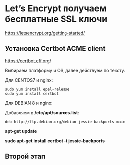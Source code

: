 # Let’s Encrypt получаем бесплатные SSL ключи

https://letsencrypt.org/getting-started/


##  Установка Certbot ACME client 

https://certbot.eff.org/

Выбираем платформу и OS, далее действуем по тексту.

Для CENTOS7 и nginx:

```
sudo yum install epel-release
sudo yum install certbot
```

Для DEBIAN 8 и nginx:

Добавляем в **/etc/apt/sources.list**:

```
deb http://ftp.debian.org/debian jessie-backports main
```

**apt-get update**

**sudo apt-get install certbot -t jessie-backports**


## Второй этап
